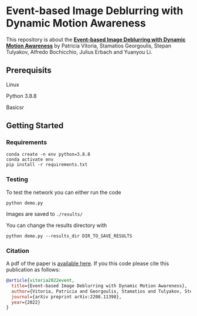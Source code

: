 # Event-based Image Deblurring with Dynamic Motion Awareness

This repository is about the [**Event-based Image Deblurring with Dynamic Motion Awareness**](https://arxiv.org/abs/2208.11398) by Patricia Vitoria, Stamatios Georgoulis, Stepan Tulyakov, Alfredo Bochicchio, Julius Erbach and  Yuanyou Li.



## Prerequisits 
Linux 

Python 3.8.8

Basicsr


## Getting Started



### Requirements
```
conda create -n env python=3.8.8
conda activate env
pip install -r requirements.txt
```


  ### Testing
To test the network you can either run the code
```
python demo.py
```
Images are saved to `./results/`


You can change the results directory with 

```
python demo.py --results_dir DIR_TO_SAVE_RESULTS
```

### Citation
A pdf of the paper is [available here](https://arxiv.org/pdf/2208.11398.pdf). If you this code please cite this publication as follows:

```bibtex
@article{vitoria2022event,
  title={Event-based Image Deblurring with Dynamic Motion Awareness},
  author={Vitoria, Patricia and Georgoulis, Stamatios and Tulyakov, Stepan and Bochicchio, Alfredo and Erbach, Julius and Li, Yuanyou},
  journal={arXiv preprint arXiv:2208.11398},
  year={2022}
}

```

